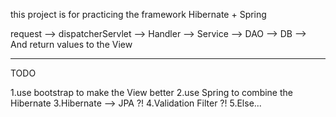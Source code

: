 this project is for practicing the framework Hibernate + Spring

request --> dispatcherServlet --> Handler --> Service --> DAO --> DB --> And return values to the View

-----------------------------------------------------------------------------------------------------------------
TODO

1.use bootstrap to make the View better
2.use Spring to combine the Hibernate
3.Hibernate --> JPA ?!
4.Validation Filter ?!
5.Else...
